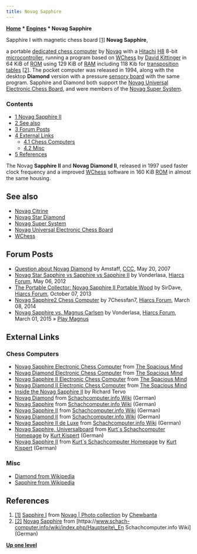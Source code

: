 ```yaml
---
title: Novag Sapphire
---
```

**[Home](Home "Home") \* [Engines](Engines "Engines") \* Novag Sapphire**



 [](https://www.flickr.com/photos/10261668@N05/858171271/in/album-72157600922171918/) Sapphire I with magnetic chess board <a id="cite-note-1" href="#cite-ref-1">[1]</a> 
**Novag Sapphire**,  

a portable [dedicated chess computer](Dedicated_Chess_Computers "Dedicated Chess Computers") by [Novag](Novag "Novag") with a [Hitachi](https://en.wikipedia.org/wiki/Hitachi) [H8](H8 "H8") 8-bit [microcontroller](https://en.wikipedia.org/wiki/Microcontroller), 
running a program based on [WChess](WChess "WChess") by [David Kittinger](David_Kittinger "David Kittinger") in 64 KiB of [ROM](Memory#ROM "Memory") using 129 KiB of [RAM](Memory#RAM "Memory") including 118 Kib for [transposition tables](Transposition_Table "Transposition Table") <a id="cite-note-2" href="#cite-ref-2">[2]</a>. 
The pocket computer was released in 1994, along with the desktop **Diamond** version with a pressure [sensory board](Sensory_Board "Sensory Board") with the same program. 
Sapphire and Diamond both support the [Novag Universal Electronic Chess Board](Novag_Universal_Electronic_Chess_Board "Novag Universal Electronic Chess Board"), and were members of the [Novag Super System](index.php?title=Novag_Super_System&action=edit&redlink=1 "Novag Super System (page does not exist)"). 



### Contents


* [1 Novag Sapphire II](#novag-sapphire-ii)
* [2 See also](#see-also)
* [3 Forum Posts](#forum-posts)
* [4 External Links](#external-links)
	+ [4.1 Chess Computers](#chess-computers)
	+ [4.2 Misc](#misc)
* [5 References](#references)






The Novag **Sapphire II** and **Novag Diamond II**, released in 1997 used faster clock frequency and a improved [WChess](WChess "WChess") software in 160 KiB [ROM](Memory#ROM "Memory") in almost the same housing.



## See also


* [Novag Citrine](Novag_Citrine "Novag Citrine")
* [Novag Star Diamond](index.php?title=Novag_Star_Diamond&action=edit&redlink=1 "Novag Star Diamond (page does not exist)")
* [Novag Super System](index.php?title=Novag_Super_System&action=edit&redlink=1 "Novag Super System (page does not exist)")
* [Novag Universal Electronic Chess Board](Novag_Universal_Electronic_Chess_Board "Novag Universal Electronic Chess Board")
* [WChess](WChess "WChess")


## Forum Posts


* [Question about Novag Diamond](http://www.talkchess.com/forum/viewtopic.php?t=13909) by Amstaff, [CCC](CCC "CCC"), May 20, 2007
* [Novag Star Sapphire vs Sapphire vs Sapphire II](http://www.hiarcs.net/forums/viewtopic.php?t=4808) by Vonderlasa, [Hiarcs Forum](Computer_Chess_Forums "Computer Chess Forums"), May 06, 2012
* [The Portable Collector: Novag Sapphire II Portable Wood](http://www.hiarcs.net/forums/viewtopic.php?t=6272) by SirDave, [Hiarcs Forum](Computer_Chess_Forums "Computer Chess Forums"), October 07, 2013
* [Novag Sapphire2 Chess Computer](http://www.hiarcs.net/forums/viewtopic.php?t=6640) by 7Chessfan7, [Hiarcs Forum](Computer_Chess_Forums "Computer Chess Forums"), March 08, 2014
* [Novag Sapphire vs. Magnus Carlsen](http://www.hiarcs.net/forums/viewtopic.php?t=7072) by Vonderlasa, [Hiarcs Forum](Computer_Chess_Forums "Computer Chess Forums"), March 01, 2015 » [Play Magnus](index.php?title=Play_Magnus&action=edit&redlink=1 "Play Magnus (page does not exist)")


## External Links


### Chess Computers


* [Novag Sapphire Electronic Chess Computer](http://www.spacious-mind.com/html/sapphire.html) from [The Spacious Mind](The_Spacious_Mind "The Spacious Mind")
* [Novag Diamond Electronic Chess Computer](http://www.spacious-mind.com/html/diamond.html) from [The Spacious Mind](The_Spacious_Mind "The Spacious Mind")
* [Novag Sapphire II Electronic Chess Computer](http://www.spacious-mind.com/html/sapphire_ii.html) from [The Spacious Mind](The_Spacious_Mind "The Spacious Mind")
* [Novag Diamond II Electronic Chess Computer](http://www.spacious-mind.com/html/diamond_ii.html) from [The Spacious Mind](The_Spacious_Mind "The Spacious Mind")
* [Inside the Novag Sapphire II](http://www.tervo.ca/chess/sapphire.htm) by Richard Tervo
* [Novag Diamond](https://www.schach-computer.info/wiki/index.php?title=Novag_Diamond) from [Schachcomputer.info Wiki](https://www.schach-computer.info/wiki/index.php/Hauptseite_En) (German)
* [Novag Sapphire](https://www.schach-computer.info/wiki/index.php/Novag_Sapphire) from [Schachcomputer.info Wiki](https://www.schach-computer.info/wiki/index.php/Hauptseite_En) (German)
* [Novag Sapphire II](https://www.schach-computer.info/wiki/index.php?title=Novag_Sapphire_II) from [Schachcomputer.info Wiki](https://www.schach-computer.info/wiki/index.php/Hauptseite_En) (German)
* [Novag Diamond II](https://www.schach-computer.info/wiki/index.php?title=Novag_Diamond_II) from [Schachcomputer.info Wiki](https://www.schach-computer.info/wiki/index.php/Hauptseite_En) (German)
* [Novag Sapphire II de Luxe](https://www.schach-computer.info/wiki/index.php/Novag_Sapphire_II_de_Luxe) from [Schachcomputer.info Wiki](https://www.schach-computer.info/wiki/index.php/Hauptseite_En) (German)
* [Novag Sapphire, Universalboard](https://www.schachcomputer.at/sapphire.htm) from [Kurt´s Schachcomputer Homepage](https://www.schachcomputer.at/index.htm) by [Kurt Kispert](Kurt_Kispert "Kurt Kispert") (German)
* [Novag Sapphire II](https://www.schachcomputer.at/sapphi2.htm) from [Kurt´s Schachcomputer Homepage](https://www.schachcomputer.at/index.htm) by [Kurt Kispert](Kurt_Kispert "Kurt Kispert") (German)


### Misc


* [Diamond from Wikipedia](https://en.wikipedia.org/wiki/Diamond)
* [Sapphire from Wikipedia](https://en.wikipedia.org/wiki/Sapphire)


## References


1. <a id="cite-ref-1" href="#cite-note-1">[1]</a> [Sapphire I](https://www.flickr.com/photos/10261668@N05/858171271/in/album-72157600922171918/) from [Novag | Photo collection](http://www.flickr.com/photos/10261668@N05/sets/72157600922171918/) by [Chewbanta](Steve_Blincoe "Steve Blincoe")
2. <a id="cite-ref-2" href="#cite-note-2">[2]</a> [Novag Sapphire](https://www.schach-computer.info/wiki/index.php/Novag_Sapphire) from [httpa://www.schach-computer.info/wiki/index.php/Hauptseite\_En Schachcomputer.info Wiki] (German)

**[Up one level](Engines "Engines")**







 
